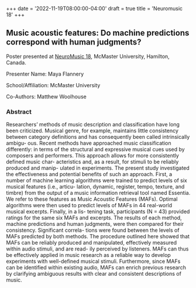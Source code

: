 +++
date = '2022-11-19T08:00:00-04:00'
draft = true
title = 'Neuromusic 18'
+++

## Music acoustic features: Do machine predictions correspond with human judgments?

Poster presented at [NeuroMusic 18](https://www.neuromusic.ca/home-page-2022/), McMaster University, Hamilton, Canada.

Presenter Name: Maya Flannery

School/Affiliation: McMaster University

Co-Authors: Matthew Woolhouse

### Abstract

Researchers’ methods of music description and classification have long been criticized. Musical genre, for example, maintains little consistency between category definitions and has consequently been called intrinsically ambigu- ous. Recent methods have approached music classification differently: in terms of the structural and expressive musical cues used by composers and performers. This approach allows for more consistently defined music char- acteristics and, as a result, for stimuli to be reliably produced and manip- ulated in experiments. The present study investigated the effectiveness and potential benefits of such an approach. First, a number of machine learning algorithms were trained to predict levels of six musical features (i.e., articu- lation, dynamic, register, tempo, texture, and timbre) from the output of a music information retrieval tool named Essentia. We refer to these features as Music Acoustic Features (MAFs). Optimal algorithms were then used to predict levels of MAFs in 44 real-world musical excerpts. Finally, in a lis- tening task, participants (N = 43) provided ratings for the same six MAFs and excerpts. The results of each method, machine predictions and human judgments, were then compared for their consistency. Significant correla- tions were found between the levels of MAFs predicted by both methods. The procedure outlined here showed that MAFs can be reliably produced and manipulated, effectively measured within audio stimuli, and are read- ily perceived by listeners. MAFs can thus be effectively applied in music research as a reliable way to develop experiments with well-defined musical stimuli. Furthermore, since MAFs can be identified within existing audio, MAFs can enrich previous research by clarifying ambiguous results with clear and consistent descriptions of music.
